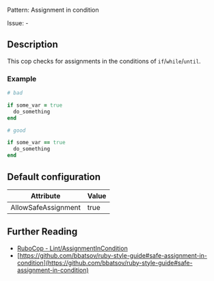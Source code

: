 Pattern: Assignment in condition

Issue: -

## Description

This cop checks for assignments in the conditions of `if`/`while`/`until`.

### Example

```ruby
# bad

if some_var = true
  do_something
end
```
```ruby
# good

if some_var == true
  do_something
end
```

## Default configuration

Attribute | Value
--- | ---
AllowSafeAssignment | true

## Further Reading

* [RuboCop - Lint/AssignmentInCondition](https://rubocop.readthedocs.io/en/latest/cops_lint/#lintassignmentincondition)
* [https://github.com/bbatsov/ruby-style-guide#safe-assignment-in-condition](https://github.com/bbatsov/ruby-style-guide#safe-assignment-in-condition)
